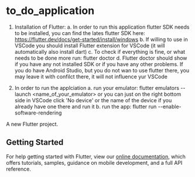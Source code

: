 # to_do_application

1. Installation of Flutter: 
  a. In order to run this application flutter SDK needs to be installed, you can find the lates flutter SDK here: https://flutter.dev/docs/get-started/install/windows
  b. If willing to use in VSCode you should install Flutter extension for VSCode (it will automatically also install dart)
  c. To check if everything is fine, or what needs to be done more run: flutter doctor
  d. Flutter doctor should show if you have any not installed SDK or if you have any other problems. If you do have Android Studio, but you do not wan to use flutter     there, you may leave it with confilct there, it will not influence yur VSCode
  
2. In order to run the applciation
  a. run your emulator: flutter emulators --launch <name_of_your_emulator>
    or you can just on the right bottom side in VSCode click 'No device' or the name of the device if you already have one there and run it
  b. run the app: flutter run --enable-software-rendering

A new Flutter project.


## Getting Started

For help getting started with Flutter, view our
[online documentation](https://flutter.dev/docs), which offers tutorials,
samples, guidance on mobile development, and a full API reference.
